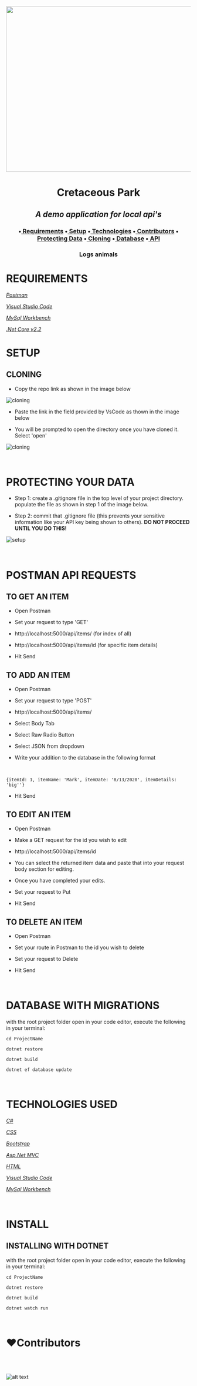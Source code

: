 <h1 align='center'><img width='900' height='450' src='https://coding-assets.s3.us-west-2.amazonaws.com/hero_images/Factory.Solution.jpg'><br>


**<h1 align = 'center'>Cretaceous Park**


*<h2 align ='center'>A demo application for local api's*


<h3 align ='center'>•<a href='#requirements'> Requirements</a> •<a href='#setup'> Setup</a> •<a href='#technologies-used'> Technologies</a> •<a href='#❤️contributors'> Contributors</a> •<a href='#protecting-your-data'> Protecting Data</a> •<a href='#cloning'> Cloning</a> •<a href='#database-with-migrations'> Database</a> •<a href='#postman-api-requests'> API</a></h3>


<h3 align='center'>Logs animals</h3>

# **REQUIREMENTS**

_[Postman](https://www.postman.com/)_

_[Visual Studio Code](https://code.visualstudio.com/)_

_[MySql Workbench](https://www.mysql.com/products/workbench/)_

_[.Net Core v2.2](https://dotnet.microsoft.com/download/dotnet-core/2.2)_

# **SETUP**

## **CLONING**

* Copy the repo link as shown in the image below

![cloning](https://coding-assets.s3-us-west-2.amazonaws.com/img/clone.gif 'How to clone repo')

* Paste the link in the field provided by VsCode as thown in the image below

* You will be prompted to open the directory once you have cloned it. Select 'open'

![cloning](https://coding-assets.s3-us-west-2.amazonaws.com/img/clone-github2.gif 'Cloning from Github within VSCode')

<br>

# **PROTECTING YOUR DATA**

* Step 1: create a .gitignore file in the top level of your project directory. populate the file as shown in step 1 of the image below.

* Step 2: commit that .gitignore file (this prevents your sensitive information like your API key being shown to others). **DO NOT PROCEED UNTIL YOU DO THIS!**

![setup](https://coding-assets.s3-us-west-2.amazonaws.com/img/readme-image-3.jpg 'Set up instructions')

<br>

# **POSTMAN API REQUESTS**

## TO GET AN ITEM

* Open Postman

* Set your request to type 'GET'

* http://localhost:5000/api/items/ (for index of all)

* http://localhost:5000/api/items/id (for specific item details)

* Hit Send

## TO ADD AN ITEM

* Open Postman

* Set your request to type 'POST'

* http://localhost:5000/api/items/

* Select Body Tab

* Select Raw Radio Button

* Select JSON from dropdown

* Write your addition to the database in the following format

<br>

``{itemId: 1, itemName: 'Mark', itemDate: '8/13/2020', itemDetails: 'big''}``

* Hit Send

## TO EDIT AN ITEM

* Open Postman

* Make a GET request for the id you wish to edit

* http://localhost:5000/api/items/id

* You can select the returned item data and paste that into your request body section for editing.

* Once you have completed your edits.

* Set your request to Put

* Hit Send

## TO DELETE AN ITEM

* Open Postman

* Set your route in Postman to the id you wish to delete

* Set your request to Delete

* Hit Send

<br>

# **DATABASE WITH MIGRATIONS**

with the root project folder open in your code editor, execute the following in your terminal:

``cd ProjectName``

``dotnet restore``

``dotnet build``

``dotnet ef database update``

<br>

# **TECHNOLOGIES USED**

_[C#](https://docs.microsoft.com/en-us/dotnet/csharp/)_

_[CSS](https://en.wikipedia.org/wiki/Cascading_Style_Sheets)_

_[Bootstrap](https://getbootstrap.com/)_

_[Asp.Net MVC](https://dotnet.microsoft.com/apps/aspnet/mvc)_

_[HTML](https://developer.mozilla.org/en-US/docs/Web/HTML)_

_[Visual Studio Code](https://code.visualstudio.com/)_

_[MySql Workbench](https://www.mysql.com/products/workbench/)_

<br>

# **INSTALL**

## **INSTALLING WITH DOTNET**


with the root project folder open in your code editor, execute the following in your terminal:

``cd ProjectName``

``dotnet restore``

``dotnet build``

``dotnet watch run``

<br>

# **❤️Contributors**

<br>

<br>

![alt text][logo]

[logo]: https://img.shields.io/bower/l/bootstrap 'MIT License'


